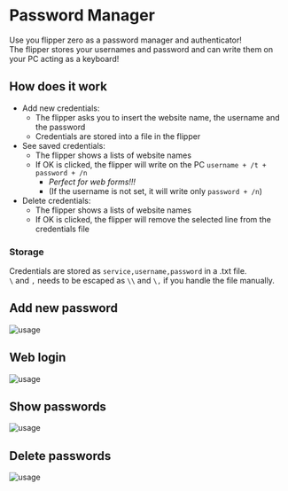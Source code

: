 # Password Manager

Use you flipper zero as a password manager and authenticator!      
The flipper stores your usernames and password and can write them on your PC acting as a keyboard!

## How does it work
- Add new credentials:
    - The flipper asks you to insert the website name, the username and the password
    - Credentials are stored into a file in the flipper
- See saved credentials:
    - The flipper shows a lists of website names
    - If OK is clicked, the flipper will write on the PC ```username + /t + password + /n```
        - *Perfect for web forms!!!*
        - (If the username is not set, it will write only ```password + /n```)
- Delete credentials:
    - The flipper shows a lists of website names
    - If OK is clicked, the flipper will remove the selected line from the credentials file

### Storage
Credentials are stored as ```service,username,password``` in a .txt file.    
```\``` and ```,``` needs to be escaped as ```\\``` and ```\,``` if you handle the file manually.

## Add new password

![usage](img/add.gif)

## Web login

![usage](img/login.gif)

## Show passwords

![usage](img/passwords.gif)

## Delete passwords

![usage](img/delete.gif)
